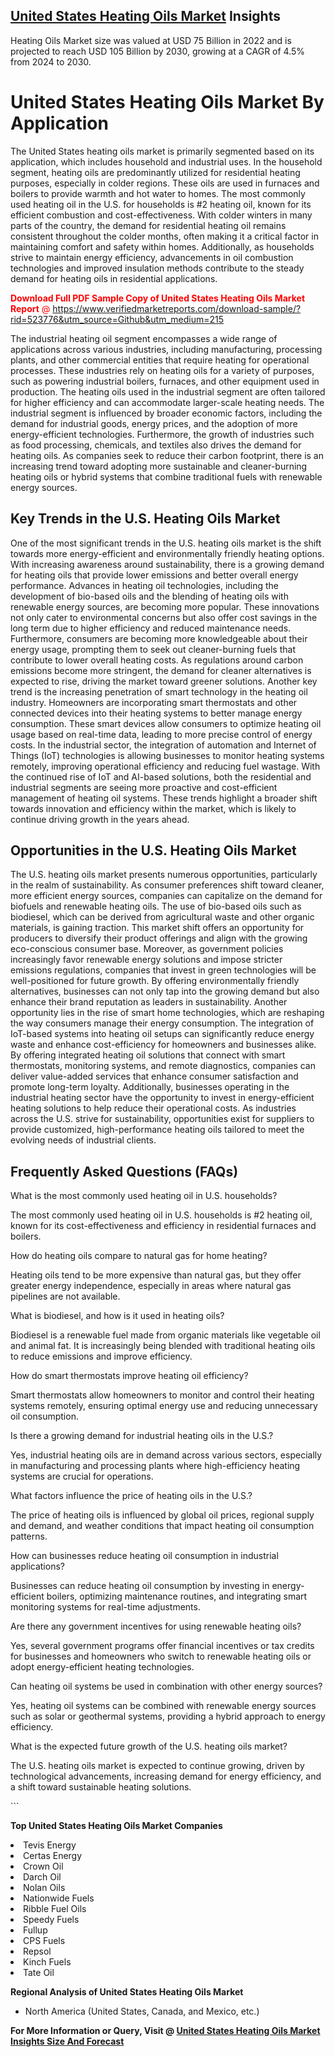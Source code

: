 <h2><a href="https://www.verifiedmarketreports.com/download-sample/?rid=523776&amp;utm_source=Github&amp;utm_medium=215" target="_blank">United States Heating Oils Market</a> Insights</h2><p>Heating Oils Market size was valued at USD 75 Billion in 2022 and is projected to reach USD 105 Billion by 2030, growing at a CAGR of 4.5% from 2024 to 2030.</p><p> <h1>United States Heating Oils Market By Application</h1> <p>The United States heating oils market is primarily segmented based on its application, which includes household and industrial uses. In the household segment, heating oils are predominantly utilized for residential heating purposes, especially in colder regions. These oils are used in furnaces and boilers to provide warmth and hot water to homes. The most commonly used heating oil in the U.S. for households is #2 heating oil, known for its efficient combustion and cost-effectiveness. With colder winters in many parts of the country, the demand for residential heating oil remains consistent throughout the colder months, often making it a critical factor in maintaining comfort and safety within homes. Additionally, as households strive to maintain energy efficiency, advancements in oil combustion technologies and improved insulation methods contribute to the steady demand for heating oils in residential applications. <p><span class=""><span style="color: #ff0000;"><strong>Download Full PDF Sample Copy of United States Heating Oils Market Report</strong> @ </span><a href="https://www.verifiedmarketreports.com/download-sample/?rid=523776&amp;utm_source=Github&amp;utm_medium=215" target="_blank">https://www.verifiedmarketreports.com/download-sample/?rid=523776&amp;utm_source=Github&amp;utm_medium=215</a></span></p> The industrial heating oil segment encompasses a wide range of applications across various industries, including manufacturing, processing plants, and other commercial entities that require heating for operational processes. These industries rely on heating oils for a variety of purposes, such as powering industrial boilers, furnaces, and other equipment used in production. The heating oils used in the industrial segment are often tailored for higher efficiency and can accommodate larger-scale heating needs. The industrial segment is influenced by broader economic factors, including the demand for industrial goods, energy prices, and the adoption of more energy-efficient technologies. Furthermore, the growth of industries such as food processing, chemicals, and textiles also drives the demand for heating oils. As companies seek to reduce their carbon footprint, there is an increasing trend toward adopting more sustainable and cleaner-burning heating oils or hybrid systems that combine traditional fuels with renewable energy sources. <h2>Key Trends in the U.S. Heating Oils Market</h2> <p>One of the most significant trends in the U.S. heating oils market is the shift towards more energy-efficient and environmentally friendly heating options. With increasing awareness around sustainability, there is a growing demand for heating oils that provide lower emissions and better overall energy performance. Advances in heating oil technologies, including the development of bio-based oils and the blending of heating oils with renewable energy sources, are becoming more popular. These innovations not only cater to environmental concerns but also offer cost savings in the long term due to higher efficiency and reduced maintenance needs. Furthermore, consumers are becoming more knowledgeable about their energy usage, prompting them to seek out cleaner-burning fuels that contribute to lower overall heating costs. As regulations around carbon emissions become more stringent, the demand for cleaner alternatives is expected to rise, driving the market toward greener solutions. Another key trend is the increasing penetration of smart technology in the heating oil industry. Homeowners are incorporating smart thermostats and other connected devices into their heating systems to better manage energy consumption. These smart devices allow consumers to optimize heating oil usage based on real-time data, leading to more precise control of energy costs. In the industrial sector, the integration of automation and Internet of Things (IoT) technologies is allowing businesses to monitor heating systems remotely, improving operational efficiency and reducing fuel wastage. With the continued rise of IoT and AI-based solutions, both the residential and industrial segments are seeing more proactive and cost-efficient management of heating oil systems. These trends highlight a broader shift towards innovation and efficiency within the market, which is likely to continue driving growth in the years ahead. <h2>Opportunities in the U.S. Heating Oils Market</h2> <p>The U.S. heating oils market presents numerous opportunities, particularly in the realm of sustainability. As consumer preferences shift toward cleaner, more efficient energy sources, companies can capitalize on the demand for biofuels and renewable heating oils. The use of bio-based oils such as biodiesel, which can be derived from agricultural waste and other organic materials, is gaining traction. This market shift offers an opportunity for producers to diversify their product offerings and align with the growing eco-conscious consumer base. Moreover, as government policies increasingly favor renewable energy solutions and impose stricter emissions regulations, companies that invest in green technologies will be well-positioned for future growth. By offering environmentally friendly alternatives, businesses can not only tap into the growing demand but also enhance their brand reputation as leaders in sustainability. Another opportunity lies in the rise of smart home technologies, which are reshaping the way consumers manage their energy consumption. The integration of IoT-based systems into heating oil setups can significantly reduce energy waste and enhance cost-efficiency for homeowners and businesses alike. By offering integrated heating oil solutions that connect with smart thermostats, monitoring systems, and remote diagnostics, companies can deliver value-added services that enhance consumer satisfaction and promote long-term loyalty. Additionally, businesses operating in the industrial heating sector have the opportunity to invest in energy-efficient heating solutions to help reduce their operational costs. As industries across the U.S. strive for sustainability, opportunities exist for suppliers to provide customized, high-performance heating oils tailored to meet the evolving needs of industrial clients. <h2>Frequently Asked Questions (FAQs)</h2> <p>What is the most commonly used heating oil in U.S. households?</p> <p>The most commonly used heating oil in U.S. households is #2 heating oil, known for its cost-effectiveness and efficiency in residential furnaces and boilers.</p> <p>How do heating oils compare to natural gas for home heating?</p> <p>Heating oils tend to be more expensive than natural gas, but they offer greater energy independence, especially in areas where natural gas pipelines are not available.</p> <p>What is biodiesel, and how is it used in heating oils?</p> <p>Biodiesel is a renewable fuel made from organic materials like vegetable oil and animal fat. It is increasingly being blended with traditional heating oils to reduce emissions and improve efficiency.</p> <p>How do smart thermostats improve heating oil efficiency?</p> <p>Smart thermostats allow homeowners to monitor and control their heating systems remotely, ensuring optimal energy use and reducing unnecessary oil consumption.</p> <p>Is there a growing demand for industrial heating oils in the U.S.?</p> <p>Yes, industrial heating oils are in demand across various sectors, especially in manufacturing and processing plants where high-efficiency heating systems are crucial for operations.</p> <p>What factors influence the price of heating oils in the U.S.?</p> <p>The price of heating oils is influenced by global oil prices, regional supply and demand, and weather conditions that impact heating oil consumption patterns.</p> <p>How can businesses reduce heating oil consumption in industrial applications?</p> <p>Businesses can reduce heating oil consumption by investing in energy-efficient boilers, optimizing maintenance routines, and integrating smart monitoring systems for real-time adjustments.</p> <p>Are there any government incentives for using renewable heating oils?</p> <p>Yes, several government programs offer financial incentives or tax credits for businesses and homeowners who switch to renewable heating oils or adopt energy-efficient heating technologies.</p> <p>Can heating oil systems be used in combination with other energy sources?</p> <p>Yes, heating oil systems can be combined with renewable energy sources such as solar or geothermal systems, providing a hybrid approach to energy efficiency.</p> <p>What is the expected future growth of the U.S. heating oils market?</p> <p>The U.S. heating oils market is expected to continue growing, driven by technological advancements, increasing demand for energy efficiency, and a shift toward sustainable heating solutions.</p> ```</p><p><strong>Top United States Heating Oils Market Companies</strong></p><div data-test-id=""><p><li>Tevis Energy</li><li> Certas Energy</li><li> Crown Oil</li><li> Darch Oil</li><li> Nolan Oils</li><li> Nationwide Fuels</li><li> Ribble Fuel Oils</li><li> Speedy Fuels</li><li> Fullup</li><li> CPS Fuels</li><li> Repsol</li><li> Kinch Fuels</li><li> Tate Oil</li></p><div><strong>Regional Analysis of&nbsp;United States Heating Oils Market</strong></div><ul><li dir="ltr"><p dir="ltr">North America&nbsp;(United States, Canada, and Mexico, etc.)</p></li></ul><p><strong>For More Information or Query, Visit @&nbsp;</strong><strong><a href="https://www.verifiedmarketreports.com/product/heating-oils-market/?utm_source=Github&amp;utm_medium=215" target="_blank">United States Heating Oils Market Insights Size And Forecast</a></strong></p></div>
